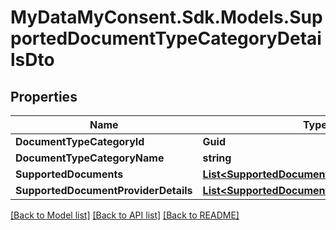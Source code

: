 # MyDataMyConsent.Sdk.Models.SupportedDocumentTypeCategoryDetailsDto

## Properties

Name | Type | Description | Notes
------------ | ------------- | ------------- | -------------
**DocumentTypeCategoryId** | **Guid** |  | 
**DocumentTypeCategoryName** | **string** |  | 
**SupportedDocuments** | [**List&lt;SupportedDocumentDetailsDto&gt;**](SupportedDocumentDetailsDto.md) |  | 
**SupportedDocumentProviderDetails** | [**List&lt;SupportedDocumentProviderDetailsDto&gt;**](SupportedDocumentProviderDetailsDto.md) |  | [optional] 

[[Back to Model list]](../README.md#documentation-for-models) [[Back to API list]](../README.md#documentation-for-api-endpoints) [[Back to README]](../README.md)

